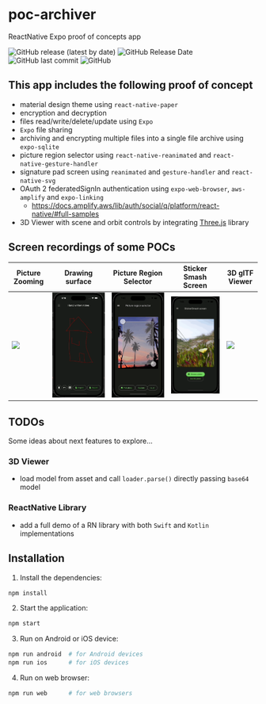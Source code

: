 # poc-archiver

ReactNative Expo proof of concepts app


![GitHub release (latest by date)](https://img.shields.io/github/v/release/amwebexpert/poc-archiver) ![GitHub Release Date](https://img.shields.io/github/release-date/amwebexpert/poc-archiver) ![GitHub last commit](https://img.shields.io/github/last-commit/amwebexpert/poc-archiver) ![GitHub](https://img.shields.io/github/license/amwebexpert/poc-archiver)

## This app includes the following proof of concept

- material design theme using `react-native-paper`
- encryption and decryption
- files read/write/delete/update using `Expo`
- `Expo` file sharing
- archiving and encrypting multiple files into a single file archive using `expo-sqlite`
- picture region selector using `react-native-reanimated` and `react-native-gesture-handler`
- signature pad screen using `reanimated` and `gesture-handler` and `react-native-svg`
- OAuth 2 federatedSignIn authentication using `expo-web-browser`, `aws-amplify` and `expo-linking`
  - https://docs.amplify.aws/lib/auth/social/q/platform/react-native/#full-samples
- 3D Viewer with scene and orbit controls by integrating [Three.js](https://threejs.org/) library

## Screen recordings of some POCs

Picture Zooming | Drawing surface | Picture Region Selector | Sticker Smash Screen | 3D glTF Viewer
--------------- | --------------- | ----------------------- | -------------------- | ------------------------
<img src="docs/captures/demo-picture-zoom.gif" /> | <img src="docs/captures/demo-drawing-surface.gif" /> | <img src="docs/captures/demo-picture-region-selector.gif" /> | <img src="docs/captures/demo-sticker-smash-screen.gif" /> | <img src="docs/captures/demo-3D-viewer-lantern-and-avocado.gif" />

## TODOs

Some ideas about next features to explore...

### 3D Viewer
- load model from asset and call `loader.parse()` directly passing `base64` model

### ReactNative Library
- add a full demo of a RN library with both `Swift` and `Kotlin` implementations


## Installation

1. Install the dependencies: 
```bash
npm install 
``` 
2. Start the application: 
```bash
npm start 
``` 
3. Run on Android or iOS device: 
```bash 
npm run android  # for Android devices 
npm run ios      # for iOS devices  
```  
4. Run on web browser:  
```bash  
npm run web      # for web browsers  
```

